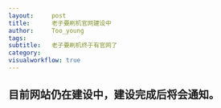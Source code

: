 ```yaml
---
layout:     post
title:      老子要刷机官网建设中
author:     Too_young
tags: 		
subtitle:   老子要刷机终于有官网了
category:  
visualworkflow: true
---
```


## 目前网站仍在建设中，建设完成后将会通知。